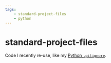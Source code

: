 ```yaml
---
tags:
    - standard-project-files
    - python
---
```

# standard-project-files

Code I recently re-use, like my [Python `.gitignore`](python/gitignore.md).
